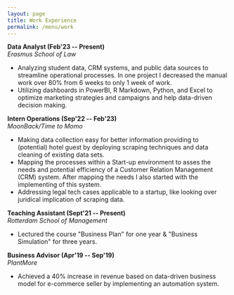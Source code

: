 ```yaml
---
layout: page
title: Work Experience
permalink: /menu/work
---
```


__Data Analyst (Feb'23 -- Present)__ <br>
_Erasmus School of Law_ <br>
- Analyzing student data, CRM systems, and public data sources to streamline operational processes. In one project I decreased the manual work over 80% from 6 weeks to only 1 week of work.
- Utilizing dashboards in PowerBI, R Markdown, Python, and Excel to optimize marketing strategies and campaigns and help data-driven decision making. <br>

__Intern Operations (Sep'22 -- Feb'23)__ <br>
_MoonBack/Time to Momo_ <br>
- Making data collection easy for better information providing to (potential) hotel guest by deploying scraping techniques and data cleaning of existing data sets.
- Mapping the processes within a Start-up environment to asses the needs and potential efficiency of a Customer Relation Management (CRM) system. After mapping the needs I also started with the implementing of this system.
- Addressing legal tech cases applicable to a startup, like looking over juridical implication of scraping data. <br>

__Teaching Assistant (Sept'21 -- Present)__ <br>
_Rotterdam School of Management_ <br>
- Lectured the course "Business Plan" for one year & "Business Simulation" for three years. <br>

__Business Advisor (Apr'19 -- Sep'19)__ <br>
_PlantMore_ <br>
- Achieved a 40% increase in revenue based on data-driven business model for e-commerce seller by implementing an automation system.
